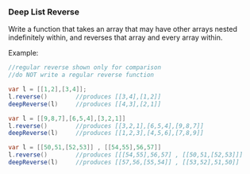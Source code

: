 ### Deep List Reverse

Write a function that takes an array that may have other arrays nested indefinitely within, and reverses that array and every array within.

Example:
```csharp
//regular reverse shown only for comparison
//do NOT write a regular reverse function

var l = [[1,2],[3,4]];
l.reverse()        //produces [[3,4],[1,2]]
deepReverse(l)     //produces [[4,3],[2,1]]

var l = [[9,8,7],[6,5,4],[3,2,1]]
l.reverse()        //produces [[3,2,1],[6,5,4],[9,8,7]]
deepReverse(l)     //produces [[1,2,3],[4,5,6],[7,8,9]]

var l = [[50,51,[52,53]] , [[54,55],56,57]]
l.reverse()        //produces [[[54,55],56,57] , [[50,51,[52,53]]]
deepReverse(l)     //produces [[57,56,[55,54]] , [[53,52],51,50]]


